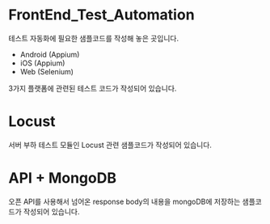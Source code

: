 # FrontEnd_Test_Automation

테스트 자동화에 필요한 샘플코드를 작성해 놓은 곳입니다.

- Android (Appium)
- iOS (Appium)
- Web (Selenium)

3가지 플랫폼에 관련된 테스트 코드가 작성되어 있습니다.


# Locust

서버 부하 테스트 모듈인 Locust 관련 샘플코드가 작성되어 있습니다.


# API + MongoDB

오픈 API를 사용해서 넘어온 response body의 내용을 mongoDB에 저장하는 샘플코드가 작성되어 있습니다.
